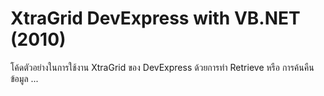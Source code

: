 # XtraGrid DevExpress with VB.NET (2010)

โค้ดตัวอย่างในการใช้งาน XtraGrid ของ DevExpress ด้วยการทำ Retrieve หรือ การค้นคืนข้อมูล ... 
